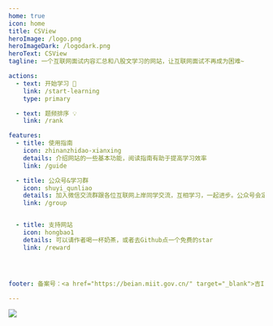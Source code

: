 ```yaml
---
home: true
icon: home
title: CSView
heroImage: /logo.png
heroImageDark: /logodark.png
heroText: CSView
tagline: 一个互联网面试内容汇总和八股文学习的网站，让互联网面试不再成为困难~

actions:
  - text: 开始学习 🧭
    link: /start-learning
    type: primary

  - text: 题频排序 💡
    link: /rank

features:
  - title: 使用指南
    icon: zhinanzhidao-xianxing
    details: 介绍网站的一些基本功能，阅读指南有助于提高学习效率
    link: /guide

  - title: 公众号&学习群
    icon: shuyi_qunliao
    details: 加入微信交流群跟各位互联网上岸同学交流，互相学习，一起进步。公众号会定期分享高质量面经解析
    link: /group


  - title: 支持网站
    icon: hongbao1
    details: 可以请作者喝一杯奶茶，或者去Github点一个免费的star
    link: /reward




footer: 备案号：<a href="https://beian.miit.gov.cn/" target="_blank">吉ICP备2023000735号-2</a>

---
```




![](https://pic.imgdb.cn/item/63f7590ff144a01007a3baff.jpg)





